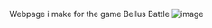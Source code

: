 Webpage i make for the game Bellus Battle
![image](https://github.com/user-attachments/assets/12bef9f9-52b3-4ab3-ad6f-9045e5112b34)
